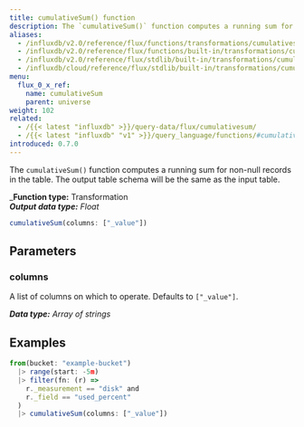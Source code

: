 ```yaml
---
title: cumulativeSum() function
description: The `cumulativeSum()` function computes a running sum for non-null records in the table.
aliases:
  - /influxdb/v2.0/reference/flux/functions/transformations/cumulativesum
  - /influxdb/v2.0/reference/flux/functions/built-in/transformations/cumulativesum/
  - /influxdb/v2.0/reference/flux/stdlib/built-in/transformations/cumulativesum/
  - /influxdb/cloud/reference/flux/stdlib/built-in/transformations/cumulativesum/
menu:
  flux_0_x_ref:
    name: cumulativeSum
    parent: universe
weight: 102
related:
  - /{{< latest "influxdb" >}}/query-data/flux/cumulativesum/
  - /{{< latest "influxdb" "v1" >}}/query_language/functions/#cumulative-sum, InfluxQL – CUMULATIVE_SUM()
introduced: 0.7.0
---
```


The `cumulativeSum()` function computes a running sum for non-null records in the table.
The output table schema will be the same as the input table.

_**Function type:** Transformation  
_**Output data type:** Float_

```js
cumulativeSum(columns: ["_value"])
```

## Parameters

### columns
A list of columns on which to operate.
Defaults to `["_value"]`.

_**Data type:** Array of strings_

## Examples
```js
from(bucket: "example-bucket")
  |> range(start: -5m)
  |> filter(fn: (r) =>
    r._measurement == "disk" and
    r._field == "used_percent"
  )
  |> cumulativeSum(columns: ["_value"])
```
